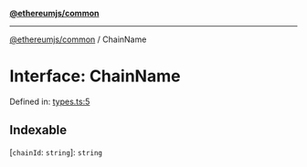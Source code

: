 [**@ethereumjs/common**](../README.md)

***

[@ethereumjs/common](../README.md) / ChainName

# Interface: ChainName

Defined in: [types.ts:5](https://github.com/ethereumjs/ethereumjs-monorepo/blob/master/packages/common/src/types.ts#L5)

## Indexable

\[`chainId`: `string`\]: `string`
